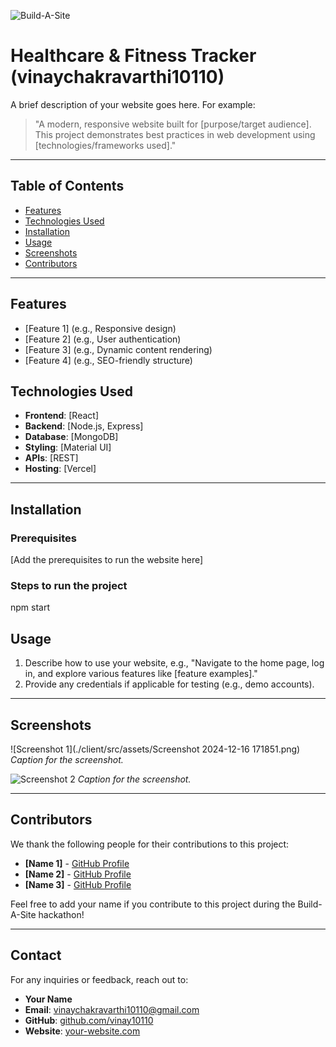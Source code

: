 ![Build-A-Site](https://i.imgur.com/nZPQ9If.png)

# Healthcare & Fitness Tracker (vinaychakravarthi10110)

A brief description of your website goes here. For example:

> "A modern, responsive website built for [purpose/target audience]. This project demonstrates best practices in web development using [technologies/frameworks used]."

---

## Table of Contents

- [Features](#features)
- [Technologies Used](#technologies-used)
- [Installation](#installation)
- [Usage](#usage)
- [Screenshots](#screenshots)
- [Contributors](#contributors)

---

## Features

- [Feature 1] (e.g., Responsive design)
- [Feature 2] (e.g., User authentication)
- [Feature 3] (e.g., Dynamic content rendering)
- [Feature 4] (e.g., SEO-friendly structure)

## Technologies Used

- **Frontend**: [React]
- **Backend**: [Node.js, Express]
- **Database**: [MongoDB]
- **Styling**: [Material UI]
- **APIs**: [REST]
- **Hosting**: [Vercel]

---

## Installation

### Prerequisites
[Add the prerequisites to run the website here]

### Steps to run the project
npm start

## Usage

1. Describe how to use your website, e.g., "Navigate to the home page, log in, and explore various features like [feature examples]."
2. Provide any credentials if applicable for testing (e.g., demo accounts).

---

## Screenshots

![Screenshot 1](./client/src/assets/Screenshot 2024-12-16 171851.png)
*Caption for the screenshot.*

![Screenshot 2](path/to/screenshot2.png)
*Caption for the screenshot.*

---

## Contributors

We thank the following people for their contributions to this project:

- **[Name 1]** - [GitHub Profile](https://github.com/name1)
- **[Name 2]** - [GitHub Profile](https://github.com/name2)
- **[Name 3]** - [GitHub Profile](https://github.com/name3)

Feel free to add your name if you contribute to this project during the Build-A-Site hackathon!

---

## Contact

For any inquiries or feedback, reach out to:

- **Your Name**
- **Email**: [vinaychakravarthi10110@gmail.com](mailto:vinaychakravarthi10110@gmail.com)
- **GitHub**: [github.com/vinay10110](https://github.com/vinay10110)
- **Website**: [your-website.com](https://your-website.com)
